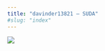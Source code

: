 ```yaml
---
title: "davinder13821 – SUDA"
#slug: "index"
---
```


[![](/wp-content/davinder13821-225x300.jpg)](/wp-content/davinder13821.jpg)